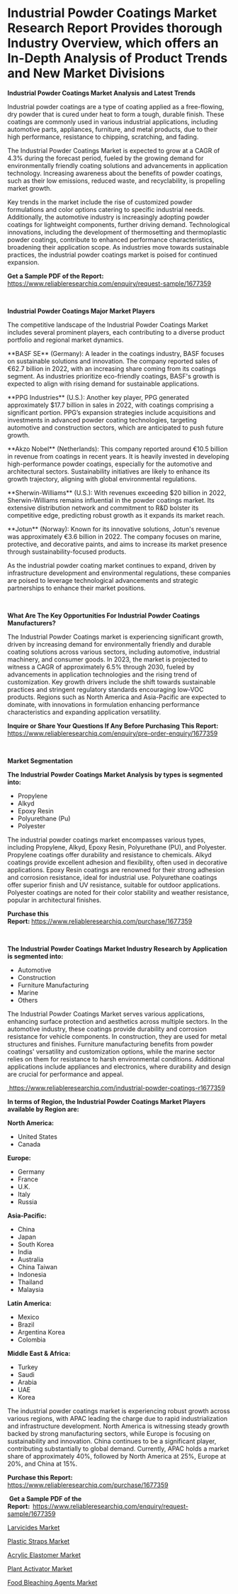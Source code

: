 <p><h1>Industrial Powder Coatings Market Research Report Provides thorough Industry Overview, which offers an In-Depth Analysis of Product Trends and New Market Divisions</h1></p><p><strong>Industrial Powder Coatings Market Analysis and Latest Trends</strong></p>
<p><p>Industrial powder coatings are a type of coating applied as a free-flowing, dry powder that is cured under heat to form a tough, durable finish. These coatings are commonly used in various industrial applications, including automotive parts, appliances, furniture, and metal products, due to their high performance, resistance to chipping, scratching, and fading. </p><p>The Industrial Powder Coatings Market is expected to grow at a CAGR of 4.3% during the forecast period, fueled by the growing demand for environmentally friendly coating solutions and advancements in application technology. Increasing awareness about the benefits of powder coatings, such as their low emissions, reduced waste, and recyclability, is propelling market growth. </p><p>Key trends in the market include the rise of customized powder formulations and color options catering to specific industrial needs. Additionally, the automotive industry is increasingly adopting powder coatings for lightweight components, further driving demand. Technological innovations, including the development of thermosetting and thermoplastic powder coatings, contribute to enhanced performance characteristics, broadening their application scope. As industries move towards sustainable practices, the industrial powder coatings market is poised for continued expansion.</p></p>
<p><strong>Get a Sample PDF of the Report:&nbsp;</strong> <a href="https://www.reliableresearchiq.com/enquiry/request-sample/1677359?utm_campaign=973&utm_medium=2&utm_source=Github&utm_content=ia&utm_term=01042025&utm_id=industrial-powder-coatings">https://www.reliableresearchiq.com/enquiry/request-sample/1677359</a></p>
<p>&nbsp;</p>
<p><strong>Industrial Powder Coatings Major Market Players</strong></p>
<p><p>The competitive landscape of the Industrial Powder Coatings Market includes several prominent players, each contributing to a diverse product portfolio and regional market dynamics. </p><p>**BASF SE** (Germany): A leader in the coatings industry, BASF focuses on sustainable solutions and innovation. The company reported sales of €62.7 billion in 2022, with an increasing share coming from its coatings segment. As industries prioritize eco-friendly coatings, BASF's growth is expected to align with rising demand for sustainable applications.</p><p>**PPG Industries** (U.S.): Another key player, PPG generated approximately $17.7 billion in sales in 2022, with coatings comprising a significant portion. PPG’s expansion strategies include acquisitions and investments in advanced powder coating technologies, targeting automotive and construction sectors, which are anticipated to push future growth.</p><p>**Akzo Nobel** (Netherlands): This company reported around €10.5 billion in revenue from coatings in recent years. It is heavily invested in developing high-performance powder coatings, especially for the automotive and architectural sectors. Sustainability initiatives are likely to enhance its growth trajectory, aligning with global environmental regulations.</p><p>**Sherwin-Williams** (U.S.): With revenues exceeding $20 billion in 2022, Sherwin-Williams remains influential in the powder coatings market. Its extensive distribution network and commitment to R&D bolster its competitive edge, predicting robust growth as it expands its market reach.</p><p>**Jotun** (Norway): Known for its innovative solutions, Jotun's revenue was approximately €3.6 billion in 2022. The company focuses on marine, protective, and decorative paints, and aims to increase its market presence through sustainability-focused products.</p><p>As the industrial powder coating market continues to expand, driven by infrastructure development and environmental regulations, these companies are poised to leverage technological advancements and strategic partnerships to enhance their market positions.</p></p>
<p>&nbsp;</p>
<p><strong>What Are The Key Opportunities For Industrial Powder Coatings Manufacturers?</strong></p>
<p><p>The Industrial Powder Coatings market is experiencing significant growth, driven by increasing demand for environmentally friendly and durable coating solutions across various sectors, including automotive, industrial machinery, and consumer goods. In 2023, the market is projected to witness a CAGR of approximately 6.5% through 2030, fueled by advancements in application technologies and the rising trend of customization. Key growth drivers include the shift towards sustainable practices and stringent regulatory standards encouraging low-VOC products. Regions such as North America and Asia-Pacific are expected to dominate, with innovations in formulation enhancing performance characteristics and expanding application versatility.</p></p>
<p><strong>Inquire or Share Your Questions If Any Before Purchasing This Report:</strong> <a href="https://www.reliableresearchiq.com/enquiry/pre-order-enquiry/1677359?utm_campaign=973&utm_medium=2&utm_source=Github&utm_content=ia&utm_term=01042025&utm_id=industrial-powder-coatings">https://www.reliableresearchiq.com/enquiry/pre-order-enquiry/1677359</a></p>
<p>&nbsp;</p>
<p><strong>Market Segmentation</strong></p>
<p><strong>The Industrial Powder Coatings Market Analysis by types is segmented into:</strong></p>
<p><ul><li>Propylene</li><li>Alkyd</li><li>Epoxy Resin</li><li>Polyurethane (Pu)</li><li>Polyester</li></ul></p>
<p><p>The industrial powder coatings market encompasses various types, including Propylene, Alkyd, Epoxy Resin, Polyurethane (PU), and Polyester. Propylene coatings offer durability and resistance to chemicals. Alkyd coatings provide excellent adhesion and flexibility, often used in decorative applications. Epoxy Resin coatings are renowned for their strong adhesion and corrosion resistance, ideal for industrial use. Polyurethane coatings offer superior finish and UV resistance, suitable for outdoor applications. Polyester coatings are noted for their color stability and weather resistance, popular in architectural finishes.</p></p>
<p><strong>Purchase this Report:&nbsp;</strong><a href="https://www.reliableresearchiq.com/purchase/1677359?utm_campaign=973&utm_medium=2&utm_source=Github&utm_content=ia&utm_term=01042025&utm_id=industrial-powder-coatings">https://www.reliableresearchiq.com/purchase/1677359</a></p>
<p>&nbsp;</p>
<p><strong>The Industrial Powder Coatings Market Industry Research by Application is segmented into:</strong></p>
<p><ul><li>Automotive</li><li>Construction</li><li>Furniture Manufacturing</li><li>Marine</li><li>Others</li></ul></p>
<p><p>The Industrial Powder Coatings Market serves various applications, enhancing surface protection and aesthetics across multiple sectors. In the automotive industry, these coatings provide durability and corrosion resistance for vehicle components. In construction, they are used for metal structures and finishes. Furniture manufacturing benefits from powder coatings' versatility and customization options, while the marine sector relies on them for resistance to harsh environmental conditions. Additional applications include appliances and electronics, where durability and design are crucial for performance and appeal.</p></p>
<p><a href="https://www.reliableresearchiq.com/industrial-powder-coatings-r1677359?utm_campaign=973&utm_medium=2&utm_source=Github&utm_content=ia&utm_term=01042025&utm_id=industrial-powder-coatings">&nbsp;https://www.reliableresearchiq.com/industrial-powder-coatings-r1677359</a></p>
<p><strong>In terms of Region, the Industrial Powder Coatings Market Players available by Region are:</strong></p>
<p>
    <p> <strong> North America: </strong>
        <ul>
            <li>United States</li>
            <li>Canada</li>
        </ul>
        </p> 
    <p> <strong> Europe: </strong>
        <ul>
            <li>Germany</li>
            <li>France</li>
            <li>U.K.</li>
            <li>Italy</li>
            <li>Russia</li>
        </ul>
        </p> 
    <p> <strong> Asia-Pacific: </strong>
        <ul>
            <li>China</li>
            <li>Japan</li>
            <li>South Korea</li>
            <li>India</li>
            <li>Australia</li>
            <li>China Taiwan</li>
            <li>Indonesia</li>
            <li>Thailand</li>
            <li>Malaysia</li>
        </ul>
        </p> 
    <p> <strong> Latin America: </strong>
        <ul>
            <li>Mexico</li>
            <li>Brazil</li>
            <li>Argentina Korea</li>
            <li>Colombia</li>
        </ul>
        </p> 
    <p> <strong> Middle East & Africa: </strong>
        <ul>
            <li>Turkey</li>
            <li>Saudi</li>
            <li>Arabia</li>
            <li>UAE</li>
            <li>Korea</li>
        </ul>
    </p>
    </p>
<p><p>The industrial powder coatings market is experiencing robust growth across various regions, with APAC leading the charge due to rapid industrialization and infrastructure development. North America is witnessing steady growth backed by strong manufacturing sectors, while Europe is focusing on sustainability and innovation. China continues to be a significant player, contributing substantially to global demand. Currently, APAC holds a market share of approximately 40%, followed by North America at 25%, Europe at 20%, and China at 15%.</p></p>
<p><strong>Purchase this Report: </strong><a href="https://www.reliableresearchiq.com/purchase/1677359?utm_campaign=973&utm_medium=2&utm_source=Github&utm_content=ia&utm_term=01042025&utm_id=industrial-powder-coatings">https://www.reliableresearchiq.com/purchase/1677359</a></p>
<p>&nbsp;<strong>Get a Sample PDF of the Report:&nbsp;&nbsp;</strong><a href="https://www.reliableresearchiq.com/enquiry/request-sample/1677359?utm_campaign=973&utm_medium=2&utm_source=Github&utm_content=ia&utm_term=01042025&utm_id=industrial-powder-coatings">https://www.reliableresearchiq.com/enquiry/request-sample/1677359</a></p>
<p><strong></strong></p>
<p><p><a href="https://github.com/fabinbuddygc/Market-Research-Report-List-1/blob/main/larvicides-market.md?utm_campaign=973&utm_medium=2&utm_source=Github&utm_content=ia&utm_term=01042025&utm_id=industrial-powder-coatings">Larvicides Market</a></p><p><a href="https://github.com/catlowdarcys/Market-Research-Report-List-1/blob/main/plastic-straps-market.md?utm_campaign=973&utm_medium=2&utm_source=Github&utm_content=ia&utm_term=01042025&utm_id=industrial-powder-coatings">Plastic Straps Market</a></p><p><a href="https://github.com/stohllaackdw/Market-Research-Report-List-1/blob/main/acrylic-elastomer-market.md?utm_campaign=973&utm_medium=2&utm_source=Github&utm_content=ia&utm_term=01042025&utm_id=industrial-powder-coatings">Acrylic Elastomer Market</a></p><p><a href="https://github.com/ridchycarlas/Market-Research-Report-List-1/blob/main/plant-activator-market.md?utm_campaign=973&utm_medium=2&utm_source=Github&utm_content=ia&utm_term=01042025&utm_id=industrial-powder-coatings">Plant Activator Market</a></p><p><a href="https://github.com/hadshpinay/Market-Research-Report-List-1/blob/main/food-bleaching-agents-market.md?utm_campaign=973&utm_medium=2&utm_source=Github&utm_content=ia&utm_term=01042025&utm_id=industrial-powder-coatings">Food Bleaching Agents Market</a></p></p>